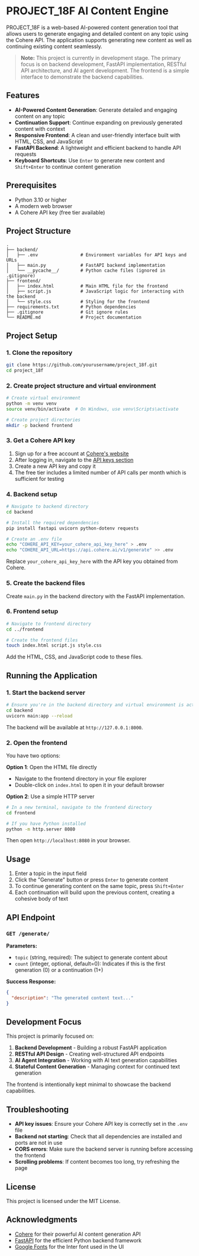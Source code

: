 # PROJECT_18F AI Content Engine

PROJECT_18F is a web-based AI-powered content generation tool that allows users to generate engaging and detailed content on any topic using the Cohere API. The application supports generating new content as well as continuing existing content seamlessly.

> **Note:** This project is currently in development stage. The primary focus is on backend development, FastAPI implementation, RESTful API architecture, and AI agent development. The frontend is a simple interface to demonstrate the backend capabilities.

## Features

- **AI-Powered Content Generation**: Generate detailed and engaging content on any topic
- **Continuation Support**: Continue expanding on previously generated content with context
- **Responsive Frontend**: A clean and user-friendly interface built with HTML, CSS, and JavaScript
- **FastAPI Backend**: A lightweight and efficient backend to handle API requests
- **Keyboard Shortcuts**: Use `Enter` to generate new content and `Shift+Enter` to continue content generation

## Prerequisites

- Python 3.10 or higher
- A modern web browser
- A Cohere API key (free tier available)

## Project Structure

```
.
├── backend/
│   ├── .env                # Environment variables for API keys and URLs
│   ├── main.py             # FastAPI backend implementation
│   └── __pycache__/        # Python cache files (ignored in .gitignore)
├── frontend/
│   ├── index.html          # Main HTML file for the frontend
│   ├── script.js           # JavaScript logic for interacting with the backend
│   └── style.css           # Styling for the frontend
├── requirements.txt        # Python dependencies
├── .gitignore              # Git ignore rules
└── README.md               # Project documentation
```

## Project Setup

### 1. Clone the repository

```bash
git clone https://github.com/yourusername/project_18f.git
cd project_18f
```

### 2. Create project structure and virtual environment

```bash
# Create virtual environment
python -m venv venv
source venv/bin/activate  # On Windows, use venv\Scripts\activate

# Create project directories
mkdir -p backend frontend
```

### 3. Get a Cohere API key

1. Sign up for a free account at [Cohere's website](https://cohere.ai)
2. After logging in, navigate to the [API keys section](https://dashboard.cohere.ai/api-keys)
3. Create a new API key and copy it
4. The free tier includes a limited number of API calls per month which is sufficient for testing

### 4. Backend setup

```bash
# Navigate to backend directory
cd backend

# Install the required dependencies
pip install fastapi uvicorn python-dotenv requests

# Create an .env file
echo "COHERE_API_KEY=your_cohere_api_key_here" > .env
echo "COHERE_API_URL=https://api.cohere.ai/v1/generate" >> .env
```

Replace `your_cohere_api_key_here` with the API key you obtained from Cohere.

### 5. Create the backend files

Create `main.py` in the backend directory with the FastAPI implementation.

### 6. Frontend setup

```bash
# Navigate to frontend directory
cd ../frontend

# Create the frontend files
touch index.html script.js style.css
```

Add the HTML, CSS, and JavaScript code to these files.

## Running the Application

### 1. Start the backend server

```bash
# Ensure you're in the backend directory and virtual environment is activated
cd backend
uvicorn main:app --reload
```

The backend will be available at `http://127.0.0.1:8000`.

### 2. Open the frontend

You have two options:

**Option 1**: Open the HTML file directly
- Navigate to the frontend directory in your file explorer
- Double-click on `index.html` to open it in your default browser

**Option 2**: Use a simple HTTP server
```bash
# In a new terminal, navigate to the frontend directory
cd frontend

# If you have Python installed
python -m http.server 8080
```
Then open `http://localhost:8080` in your browser.

## Usage

1. Enter a topic in the input field
2. Click the "Generate" button or press `Enter` to generate content
3. To continue generating content on the same topic, press `Shift+Enter`
4. Each continuation will build upon the previous content, creating a cohesive body of text

## API Endpoint

### `GET /generate/`

**Parameters:**
- `topic` (string, required): The subject to generate content about
- `count` (integer, optional, default=0): Indicates if this is the first generation (0) or a continuation (1+)

**Success Response:**
```json
{
  "description": "The generated content text..."
}
```

## Development Focus

This project is primarily focused on:

1. **Backend Development** - Building a robust FastAPI application
2. **RESTful API Design** - Creating well-structured API endpoints
3. **AI Agent Integration** - Working with AI text generation capabilities
4. **Stateful Content Generation** - Managing context for continued text generation

The frontend is intentionally kept minimal to showcase the backend capabilities.

## Troubleshooting

- **API key issues**: Ensure your Cohere API key is correctly set in the `.env` file
- **Backend not starting**: Check that all dependencies are installed and ports are not in use
- **CORS errors**: Make sure the backend server is running before accessing the frontend
- **Scrolling problems**: If content becomes too long, try refreshing the page

## License

This project is licensed under the MIT License.

## Acknowledgments

- [Cohere](https://cohere.ai) for their powerful AI content generation API
- [FastAPI](https://fastapi.tiangolo.com) for the efficient Python backend framework
- [Google Fonts](https://fonts.google.com) for the Inter font used in the UI